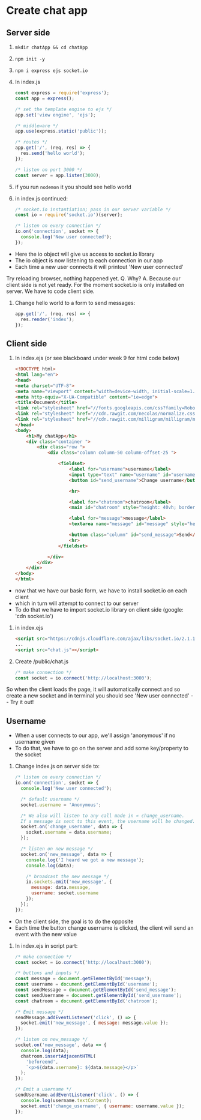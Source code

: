 # Create chat app

## Server side

1.  `mkdir chatApp && cd chatApp`
1.  `npm init -y`
1.  `npm i express ejs socket.io`
1.  In index.js

    ```js
    const express = require('express');
    const app = express();

    /* set the template engine to ejs */
    app.set('view engine', 'ejs');

    /* middleware */
    app.use(express.static('public'));

    /* routes */
    app.get('/', (req, res) => {
      res.send('hello world');
    });

    /* listen on port 3000 */
    const server = app.listen(3000);
    ```

1.  if you run `nodemon` it you should see hello world
1.  in index.js continued:

    ```js
    /* socket.io instantiation; pass in our server variable */
    const io = require('socket.io')(server);

    /* listen on every connection */
    io.on('connection', socket => {
      console.log('New user connected');
    });
    ```

- Here the io object will give us access to socket.io library
- The io object is now listening to each connection in our app
- Each time a new user connects it will printout 'New user connected'

Try reloading browser, nothing happened yet.
Q. Why?
A. Because our client side is not yet ready. For the moment socket.io is only installed on server.
We have to code client side.

1.  Change hello world to a form to send messages:

    ```js
    app.get('/', (req, res) => {
      res.render('index');
    });
    ```

## Client side

1.  In index.ejs (or see blackboard under week 9 for html code below)

    ```html
    <!DOCTYPE html>
    <html lang="en">
    <head>
    <meta charset="UTF-8">
    <meta name="viewport" content="width=device-width, initial-scale=1.0">
    <meta http-equiv="X-UA-Compatible" content="ie=edge">
    <title>Document</title>
    <link rel="stylesheet" href="//fonts.googleapis.com/css?family=Roboto:300,300italic,700,700italic">
    <link rel="stylesheet" href="//cdn.rawgit.com/necolas/normalize.css/master/normalize.css">
    <link rel="stylesheet" href="//cdn.rawgit.com/milligram/milligram/master/dist/milligram.min.css">
    </head>
    <body>
        <h1>My chatApp</h1>
        <div class="container ">
            <div class="row ">
                <div class="column column-50 column-offset-25 ">

                    <fieldset>
                        <label for="username">username</label>
                        <input type="text" name="username" id="username">
                        <button id="send_username">Change username</button>

                        <hr>

                        <label for="chatroom">chatroom</label>
                        <main id="chatroom" style="height: 40vh; border: 1px solid #ccc;"></main>

                        <label for="message">message</label>
                        <textarea name="message" id="message" style="height: 10vh"></textarea>

                        <button class="column" id="send_message">Send</button>
                        <hr>
                    </fieldset>

                </div>
            </div>
        </div>
    </body>
    </html>
    ```

- now that we have our basic form, we have to install socket.io on each client
- which in turn will attempt to connect to our server
- To do that we have to import socket.io library on client side (google: 'cdn socket.io')

1.  in index.ejs

    ```html
    <script src="https://cdnjs.cloudflare.com/ajax/libs/socket.io/2.1.1/socket.io.js"></script>
    ...
    <script src="chat.js"></script>
    ```

1.  Create /public/chat.js
    ```js
    /* make connection */
    const socket = io.connect('http://localhost:3000');
    ```

So when the client loads the page, it will automatically connect and so create a new socket
and in terminal you should see 'New user connected' -- Try it out!

## Username

- When a user connects to our app, we'll assign 'anonymous' if no username given
- To do that, we have to go on the server and add some key/property to the socket

1.  Change index.js on server side to:

    ```js
    /* listen on every connection */
    io.on('connection', socket => {
      console.log('New user connected');

      /* default username */
      socket.username = 'Anonymous';

      /* We also will listen to any call made in « change_username. 
      If a message is sent to this event, the username will be changed. */
      socket.on('change_username', data => {
        socket.username = data.username;
      });

      /* listen on new message */
      socket.on('new_message', data => {
        console.log('I heard we got a new message');
        console.log(data);

        /* broadcast the new message */
        io.sockets.emit('new_message', {
          message: data.message,
          username: socket.username
        });
      });
    });
    ```

- On the client side, the goal is to do the opposite
- Each time the button change username is clicked, the client will send an event with the new value

1.  In index.ejs in script part:

    ```js
    /* make connection */
    const socket = io.connect('http://localhost:3000');

    /* buttons and inputs */
    const message = document.getElementById('message');
    const username = document.getElementById('username');
    const sendMessage = document.getElementById('send_message');
    const sendUsername = document.getElementById('send_username');
    const chatroom = document.getElementById('chatroom');

    /* Emit message */
    sendMessage.addEventListener('click', () => {
      socket.emit('new_message', { message: message.value });
    });

    /* listen on new_message */
    socket.on('new_message', data => {
      console.log(data);
      chatroom.insertAdjacentHTML(
        'beforeend',
        `<p>${data.username}: ${data.message}</p>`
      );
    });

    /* Emit a username */
    sendUsername.addEventListener('click', () => {
      console.log(username.textContent);
      socket.emit('change_username', { username: username.value });
    });
    ```
